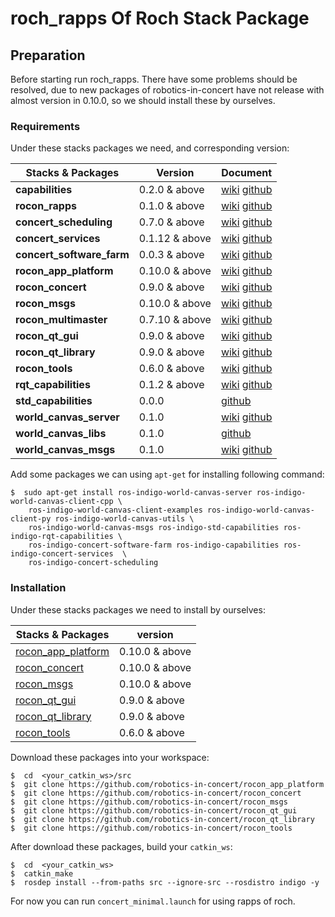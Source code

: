 # roch_rapps Of Roch Stack Package

## Preparation

Before starting run roch_rapps. There have some problems should be resolved, due to new packages of robotics-in-concert have not release with almost version in 0.10.0, so we should install these by ourselves.

### Requirements

Under these stacks packages we need, and corresponding version:

Stacks & Packages | Version | Document |
---------------- | ----------------- | ------------------|
**capabilities** | 0.2.0 & above | [wiki](https://wiki.ros.org/capabilities) [github](https://github.com/osrf/capabilities) |
**rocon_rapps** | 0.1.0 & above | [wiki](https://wiki.ros.org/rocon_rapps) [github](https://github.com/robotics-in-concert/rocon_rapps) |
**concert_scheduling** | 0.7.0 & above | [wiki](https://wiki.ros.org/concert_sceduling) [github](https://github.com/utexas-bwi/concert_scheduling) |
**concert_services** | 0.1.12 & above | [wiki](https://wiki.ros.org/concert_services) [github](https://github.com/robotics-in-concert/concert_services) |
**concert_software_farm** | 0.0.3 & above | [wiki](https://wiki.ros.org/concert_software_farm) [github](https://github.com/robotics-in-concert/rocon_concert) |
**rocon_app_platform** | 0.10.0 & above | [wiki](https://wiki.ros.org/rocon_app_platform) [github](https://github.com/robotics-in-concert/rocon_app_platform) |
**rocon_concert** | 0.9.0 & above | [wiki](https://wiki.ros.org/rocon_concert) [github](https://github.com/robotics-in-concert/rocon_concert) |
**rocon_msgs** | 0.10.0 & above | [wiki](https://wiki.ros.org/rocon_msgs) [github](https://github.com/robotics-in-concert/rocon_msgs) |
**rocon_multimaster** | 0.7.10 & above | [wiki](https://wiki.ros.org/rocon_multimaster) [github](https://github.com/robotics-in-concert/rocon_multimaster) |
**rocon_qt_gui** | 0.9.0 & above | [wiki](http://wiki.ros.org/rocon_qt_gui) [github](https://github.com/robotics-in-concert/rocon_qt_gui) |
**rocon_qt_library** | 0.9.0 & above | [wiki](http://wiki.ros.org/rocon_qt_library) [github](https://github.com/robotics-in-concert/rocon_qt_gui) |
**rocon_tools** | 0.6.0 & above | [wiki](http://wiki.ros.org/rocon_tools) [github](https://github.com/robotics-in-concert/rocon_tools) |
**rqt_capabilities** | 0.1.2 & above | [wiki](http://wiki.ros.org/rqt_capabilities) [github](https://github.com/osrf/rqt_capabilities) |
**std_capabilities** | 0.0.0 |  [github](https://github.com/osrf/std_capabilities) |
**world_canvas_server** | 0.1.0 | [wiki](http://wiki.ros.org/world_canvas_server) [github](https://github.com/corot/world_canvas) |
**world_canvas_libs** | 0.1.0 | [github](https://github.com/corot/world_canvas_libs) |
**world_canvas_msgs** | 0.1.0 | [wiki](http://wiki.ros.org/world_canvas_msgs) [github](https://github.com/corot/world_canvas_msgs) |

Add some packages we can using `````apt-get````` for installing following command:
```
$  sudo apt-get install ros-indigo-world-canvas-server ros-indigo-world-canvas-client-cpp \
    ros-indigo-world-canvas-client-examples ros-indigo-world-canvas-client-py ros-indigo-world-canvas-utils \
    ros-indigo-world-canvas-msgs ros-indigo-std-capabilities ros-indigo-rqt-capabilities \
    ros-indigo-concert-software-farm ros-indigo-capabilities ros-indigo-concert-services  \
    ros-indigo-concert-scheduling 
```
### Installation

Under these stacks packages we need to install by ourselves:

Stacks & Packages | version |
------------------- | ------------------- |
[rocon_app_platform](https://github.com/robotics-in-concert/rocon_app_platform) | 0.10.0 & above |
[rocon_concert](https://github.com/robotics-in-concert/rocon_concert) | 0.10.0 & above |
[rocon_msgs](https://github.com/robotics-in-concert/rocon_msgs) | 0.10.0 & above |
[rocon_qt_gui](https://github.com/robotics-in-concert/rocon_qt_gui) | 0.9.0 & above |
[rocon_qt_library](https://github.com/robotics-in-concert/rocon_qt_library) | 0.9.0 & above |
[rocon_tools](https://github.com/robotics-in-concert/rocon_tools) | 0.6.0 & above |

Download these packages into your workspace:
```
$  cd  <your_catkin_ws>/src
$  git clone https://github.com/robotics-in-concert/rocon_app_platform
$  git clone https://github.com/robotics-in-concert/rocon_concert
$  git clone https://github.com/robotics-in-concert/rocon_msgs
$  git clone https://github.com/robotics-in-concert/rocon_qt_gui
$  git clone https://github.com/robotics-in-concert/rocon_qt_library
$  git clone https://github.com/robotics-in-concert/rocon_tools
```
After download these packages, build your ```catkin_ws```:
```
$  cd  <your_catkin_ws>
$  catkin_make
$  rosdep install --from-paths src --ignore-src --rosdistro indigo -y
```
For now you can run ```concert_minimal.launch``` for using rapps of roch.

